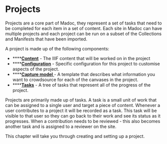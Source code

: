 # Projects

Projects are a core part of Madoc, they represent a set of tasks that need to be completed for each item in a set of content. Each site in Madoc can have multiple projects and each project can be run on a subset of the Collections and Manifests that have been imported.

A project is made up of the following components:

* \*\*\*\*[**Content**](adding-content-to-a-project.md) - The IIIF content that will be worked on in the project
* \*\*\*\*[**Configuration**](configuring-a-project.md) - Specific configuration for this project to customise aspects of the project.
* \*\*\*\*[**Capture model** ](../capture-models/)- A template that describes what information you want to crowdsource for each of the canvases in the project. 
* \*\*\*\*[**Tasks**](../../incomplete-user-guide/tasks/) - A tree of tasks that represent all of the progress of the project.

Projects are primarily made up of tasks. A task is a small unit of work that can be assigned to a single user and target a piece of content. Whenever a user contributes to a project it will be recorded as a task. This task will be visible to that user so they can go back to their work and see its status as it progresses. When a contribution needs to be reviewed - this also becomes another task and is assigned to a reviewer on the site.

This chapter will take you through creating and setting up a project.

